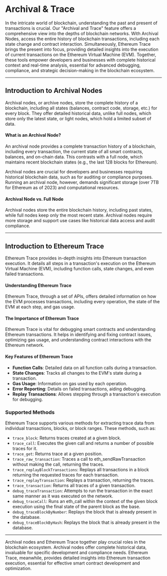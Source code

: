 # Archival & Trace

In the intricate world of blockchain, understanding the past and present of transactions is crucial. Our "Archival and Trace" feature offers a comprehensive view into the depths of blockchain networks. With Archival Nodes, access the entire history of blockchain transactions, including each state change and contract interaction. Simultaneously, Ethereum Trace brings the present into focus, providing detailed insights into the execution of current transactions on the Ethereum Virtual Machine (EVM). Together, these tools empower developers and businesses with complete historical context and real-time analysis, essential for advanced debugging, compliance, and strategic decision-making in the blockchain ecosystem.

---

## Introduction to Archival Nodes

Archival nodes, or archive nodes, store the complete history of a blockchain, including all states (balances, contract code, storage, etc.) for every block. They offer detailed historical data, unlike full nodes, which store only the latest state, or light nodes, which hold a limited subset of data.

#### What is an Archival Node?
An archival node provides a complete transaction history of a blockchain, including every transaction, the current state of all smart contracts, balances, and on-chain data. This contrasts with a full node, which maintains recent blockchain states (e.g., the last 128 blocks for Ethereum).

Archival nodes are crucial for developers and businesses requiring historical blockchain data, such as for auditing or compliance purposes. Running an archival node, however, demands significant storage (over 7TB for Ethereum as of 2023) and computational resources.

#### Archival Node vs. Full Node
Archival nodes store the entire blockchain history, including past states, while full nodes keep only the most recent state. Archival nodes require more storage and support use cases like historical data access and audit compliance.

---

## Introduction to Ethereum Trace

Ethereum Trace provides in-depth insights into Ethereum transaction execution. It details all steps in a transaction's execution on the Ethereum Virtual Machine (EVM), including function calls, state changes, and even failed transactions.

#### Understanding Ethereum Trace
Ethereum Trace, through a set of APIs, offers detailed information on how the EVM processes transactions, including every operation, the state of the EVM at each step, and gas usage.

#### The Importance of Ethereum Trace
Ethereum Trace is vital for debugging smart contracts and understanding Ethereum transactions. It helps in identifying and fixing contract issues, optimizing gas usage, and understanding contract interactions with the Ethereum network.

#### Key Features of Ethereum Trace
- **Function Calls**: Detailed data on all function calls during a transaction.
- **State Changes**: Tracks all changes to the EVM's state during a transaction.
- **Gas Usage**: Information on gas used by each operation.
- **Error Reporting**: Details on failed transactions, aiding debugging.
- **Replay Transactions**: Allows stepping through a transaction's execution for debugging.

### Supported Methods
Ethereum Trace supports various methods for extracting trace data from individual transactions, blocks, or block ranges. These methods, such as:

- `trace_block`: Returns traces created at a given block.
- `trace_call`: Executes the given call and returns a number of possible traces for it.
- `trace_get`: Returns trace at a given position.
- `trace_raw_transaction`: Traces a call to eth_sendRawTransaction without making the call, returning the traces.
- `trace_replayBlockTransactions`: Replays all transactions in a block returning the requested traces for each transaction.
- `trace_replayTransaction`: Replays a transaction, returning the traces.
- `trace_transaction`: Returns all traces of a given transaction.
- `debug_traceTransaction`: Attempts to run the transaction in the exact same manner as it was executed on the network.
- `debug_traceCall`: Runs an eth_call within the context of the given block execution using the final state of the parent block as the base.
- `debug_traceBlockByNumber`: Replays the block that is already present in the database.
- `debug_traceBlockByHash`: Replays the block that is already present in the database.


---

Archival nodes and Ethereum Trace together play crucial roles in the blockchain ecosystem. Archival nodes offer complete historical data, invaluable for specific development and compliance needs. Ethereum Trace, meanwhile, provides detailed insights into Ethereum transaction execution, essential for effective smart contract development and optimization.
